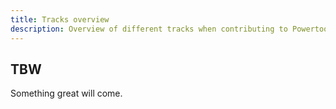```yaml
---
title: Tracks overview
description: Overview of different tracks when contributing to Powertools for AWS Lambda (Python) advocate
---
```


## TBW

Something great will come.
